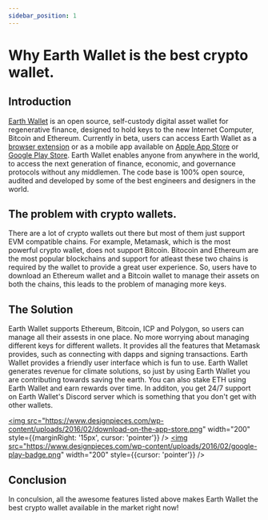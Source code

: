 ```yaml
---
sidebar_position: 1
---
```


# Why Earth Wallet is the best crypto wallet.

## Introduction
[Earth Wallet](https://earthwallet.io) is an open source, self-custody digital asset wallet for regenerative finance, designed to hold keys to the new Internet Computer, Bitcoin and Ethereum. Currently in beta, users can access Earth Wallet as a [browser extension](https://chrome.google.com/webstore/detail/earth-wallet/agkfnefiabmfpanochlcakggnkdfmmjd) or as a mobile app available on [Apple App Store](https://apps.apple.com/app/earth-wallet/id1638414929) or [Google Play Store](https://play.google.com/store/apps/details?id=earth.wallet.app). Earth Wallet enables anyone from anywhere in the world, to access the next generation of finance, economic, and governance protocols without any middlemen. The code base is 100% open source, audited and developed by some of the best engineers and designers in the world.

## The problem with crypto wallets.
There are a lot of crypto wallets out there but most of them just support EVM compatible chains. For example, Metamask, which is the most powerful crypto wallet, does not support Bitcoin. Bitocoin and Ethereum are the most popular blockchains and support for atleast these two chains is required by the wallet to provide a great user experience. So, users have to download an Ethereum wallet and a Bitcoin wallet to manage their assets on both the chains, this leads to the problem of managing more keys. 

## The Solution
Earth Wallet supports Ethereum, Bitcoin, ICP and Polygon, so users can manage all their assests in one place. No more worrying about managing different keys for different wallets. It provides all the features that Metamask provides, such as connecting with dapps and signing transactions. Earth Wallet provides a friendly user interface which is fun to use. Earth Wallet generates revenue for climate solutions, so just by using Earth Wallet you are contributing towards saving the earth. You can also stake ETH using Earth Wallet and earn rewards over time. In additon, you get 24/7 support on Earth Wallet's Discord server which is something that you don't get with other wallets.

<a href="https://apps.apple.com/app/earth-wallet/id1638414929"><img src="https://www.designpieces.com/wp-content/uploads/2016/02/download-on-the-app-store.png" width="200" style={{marginRight: '15px', cursor: 'pointer'}} /></a>
<a href="https://play.google.com/store/apps/details?id=earth.wallet.app"><img src="https://www.designpieces.com/wp-content/uploads/2016/02/google-play-badge.png" width="200" style={{cursor: 'pointer'}}  /></a>

## Conclusion
In conculsion, all the awesome features listed above makes Earth Wallet the best crypto wallet available in the market right now!

